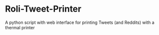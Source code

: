 # Roli-Tweet-Printer
A python script with web interface for printing Tweets (and Reddits) with a thermal printer
